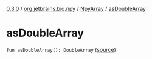[0.3.0](../../index.md) / [org.jetbrains.bio.npy](../index.md) / [NpyArray](index.md) / [asDoubleArray](.)

# asDoubleArray

`fun asDoubleArray(): DoubleArray` [(source)](https://github.com/JetBrains-Research/npy/blob/0.3.0/src/main/kotlin/org/jetbrains/bio/npy/Npy.kt#L332)